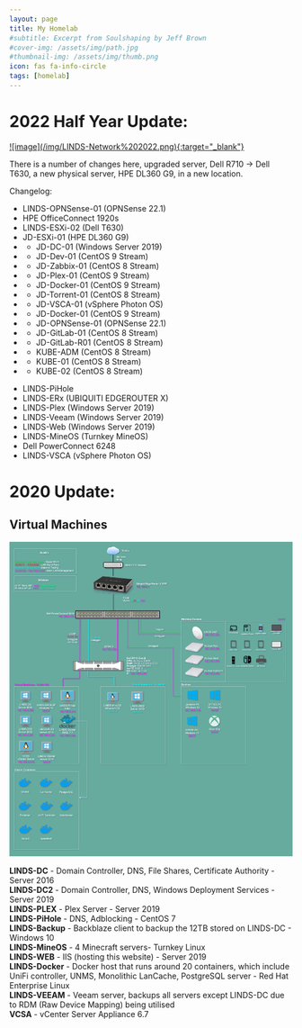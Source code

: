 ```yaml
---
layout: page
title: My Homelab
#subtitle: Excerpt from Soulshaping by Jeff Brown
#cover-img: /assets/img/path.jpg
#thumbnail-img: /assets/img/thumb.png
icon: fas fa-info-circle
tags: [homelab]
---
```


# 2022 Half Year Update:

<a target="_blank" href="/img/LINDS-Network%202022.png" onClick='test(this)'>
![image](/img/LINDS-Network%202022.png){:target="_blank"}
</a>

There is a number of changes here, upgraded server, Dell R710 -> Dell T630, a new physical server, HPE DL360 G9, in a new location.

Changelog:
+ LINDS-OPNSense-01 (OPNSense 22.1)
+ HPE OfficeConnect 1920s
+ LINDS-ESXi-02 (Dell T630)
+ JD-ESXi-01 (HPE DL360 G9)
+ + JD-DC-01 (Windows Server 2019)
+ + JD-Dev-01 (CentOS 9 Stream)
+ + JD-Zabbix-01 (CentOS 8 Stream)
+ + JD-Plex-01 (CentOS 9 Stream)
+ + JD-Docker-01 (CentOS 9 Stream)
+ + JD-Torrent-01 (CentOS 8 Stream)
+ + JD-VSCA-01 (vSphere Photon OS)
+ + JD-Docker-01 (CentOS 9 Stream)
+ + JD-OPNSense-01 (OPNSense 22.1)
+ + JD-GitLab-01 (CentOS 8 Stream)
+ + JD-GitLab-R01 (CentOS 8 Stream)
+ + KUBE-ADM (CentOS 8 Stream)
+ + KUBE-01 (CentOS 8 Stream)
+ + KUBE-02 (CentOS 8 Stream)
- LINDS-PiHole
- LINDS-ERx (UBIQUITI EDGEROUTER X)
- LINDS-Plex (Windows Server 2019)
- LINDS-Veeam (Windows Server 2019)
- LINDS-Web (Windows Server 2019)
- LINDS-MineOS (Turnkey MineOS)
- Dell PowerConnect 6248
- LINDS-VSCA (vSphere Photon OS)

# 2020 Update:

<h2>Virtual Machines</h2>

![homelab](/img/LINDs-Network.jpg)

<p class="has-small-font-size"><strong>LINDS-DC</strong> - Domain Controller, DNS, File Shares, Certificate Authority - Server 2016<br><strong>LINDS-DC2</strong> - Domain Controller, DNS, Windows Deployment Services - Server 2019<br><strong>LINDS-PLEX</strong> - Plex Server - Server 2019<br><strong>LINDS-PiHole</strong> - DNS, Adblocking - CentOS 7<br><strong>LINDS-Backup</strong> - Backblaze client to backup the 12TB stored on LINDS-DC - Windows 10<br><strong>LINDS-MineOS</strong> - 4 Minecraft servers- Turnkey Linux<br><strong>LINDS-WEB</strong> - IIS (hosting this website) - Server 2019<br><strong>LINDS-Docker</strong> - Docker host that runs around 20 containers, which include UniFi controller, UNMS, Monolithic LanCache, PostgreSQL server - Red Hat Enterprise Linux<br><strong>LINDS-VEEAM</strong> - Veeam server, backups all servers except LINDS-DC due to RDM (Raw Device Mapping) being utilised<br><strong>VCSA</strong> - vCenter Server Appliance 6.7</p>